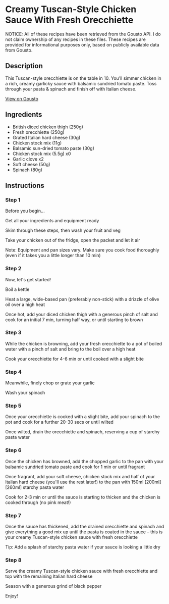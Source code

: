 # Creamy Tuscan-Style Chicken Sauce With Fresh Orecchiette

NOTICE: All of these recipes have been retrieved from the Gousto API. I do not claim ownership of any recipes in these files. These recipes are provided for informational purposes only, based on publicly available data from Gousto.

## Description

This Tuscan-style orecchiette is on the table in 10. You’ll simmer chicken in a rich, creamy garlicky sauce with balsamic sundried tomato paste. Toss through your pasta & spinach and finish off with Italian cheese. 

[View on Gousto](https://www.gousto.co.uk/recipes/cookbook/creamy-tuscan-style-chicken-sauce-with-fresh-tagliatelle)

## Ingredients

- British diced chicken thigh (250g)
- Fresh orecchiette (250g)
- Grated Italian hard cheese (30g)
- Chicken stock mix (11g)
- Balsamic sun-dried tomato paste (30g)
- Chicken stock mix (5.5g) x0
- Garlic clove x2
- Soft cheese (50g)
- Spinach (80g)

## Instructions


### Step 1

Before you begin...

Get all your ingredients and equipment ready

Skim through these steps, then wash your fruit and veg

Take your chicken out of the fridge, open the packet and let it air

Note: Equipment and pan sizes vary. Make sure you cook food thoroughly (even if it takes you a little longer than 10 min)


### Step 2

Now, let's get started!

Boil a kettle

Heat a large, wide-based pan (preferably non-stick) with a drizzle of olive oil over a high heat

Once hot, add your diced chicken thigh with a generous pinch of salt and cook for an initial 7 min, turning half way, or until starting to brown


### Step 3

While the chicken is browning, add your fresh orecchiette to a pot of boiled water with a pinch of salt and bring to the boil over a high heat

Cook your orecchiette for 4-6 min or until cooked with a slight bite


### Step 4

Meanwhile, finely chop or grate your garlic

Wash your spinach


### Step 5

Once your orecchiette is cooked with a slight bite, add your spinach to the pot and cook for a further 20-30 secs or until wilted

Once wilted, drain the orecchiette and spinach, reserving a cup of starchy pasta water


### Step 6

Once the chicken has browned, add the chopped garlic to the pan with your balsamic sundried tomato paste and cook for 1 min or until fragrant

Once fragrant, add your soft cheese, chicken stock mix and half of your Italian hard cheese (you'll use the rest later!) to the pan with 150ml<span class="text-purple"> [200ml] </span><span class="text-danger">[260ml]</span> starchy pasta water

Cook for 2-3 min or until the sauce is starting to thicken and the chicken is cooked through (no pink meat!)


### Step 7

Once the sauce has thickened, add the drained orecchiette and spinach and give everything a good mix up until the pasta is coated in the sauce – this is your creamy Tuscan-style chicken sauce with fresh orecchiette

Tip: Add a splash of starchy pasta water if your sauce is looking a little dry

### Step 8

Serve the creamy Tuscan-style chicken sauce with fresh orecchiette and top with the remaining Italian hard cheese

Season with a generous grind of black pepper

Enjoy!

